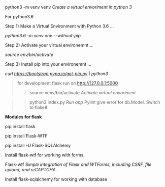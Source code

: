 python3 -m venv venv        *Create a virtual envoriment in python 3*

For python3.6
 
Step 1) Make a Virtual Environment with Python 3.6 ...

*python3.6 -m venv env --without-pip*

Step 2) Activate your virtual environemnt ...

*source env/bin/activate*

Step 3) Install pip into your environemnt ...

*curl https://bootstrap.pypa.io/get-pip.py | python3*

>for development flask run on <http://127.0.0.1:5000>
>
>>source venv/bin/activate    *Activate virtual envoriment* 

>>python3  index.py           *Run app*
Pylint give error for db.Model. Switch to flake8

**Modules for flask**

pip install flask 

pip install Flask-WTF

pip install -U Flask-SQLAlchemy

Install flask-wtf for working with forms.

Flask-wtf  *Simple integration of Flask and WTForms, including CSRF, file upload, and reCAPTCHA.*

Install flask-sqlalchemy for working with database
